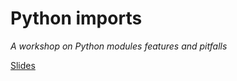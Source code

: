 # Python imports

_A workshop on Python modules features and pitfalls_

[Slides](https://sedlakovi.github.io/python-imports/presentations/imports.slides.html)
